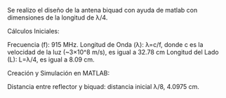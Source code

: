 Se realizo el diseño de la antena biquad con ayuda de matlab con dimensiones de la longitud de λ/4.

Cálculos Iniciales:

Frecuencia (f): 915 MHz.
Longitud de Onda (λ): λ=c/f, donde c es la velocidad de la luz (~3×10^8 m/s), es igual a 32.78 cm
Longitud del Lado (L): L=λ/4, es igual a 8.09 cm.

Creación y Simulación en MATLAB:

Distancia entre reflector y biquad:  distancia inicial λ/8, 4.0975 cm.

